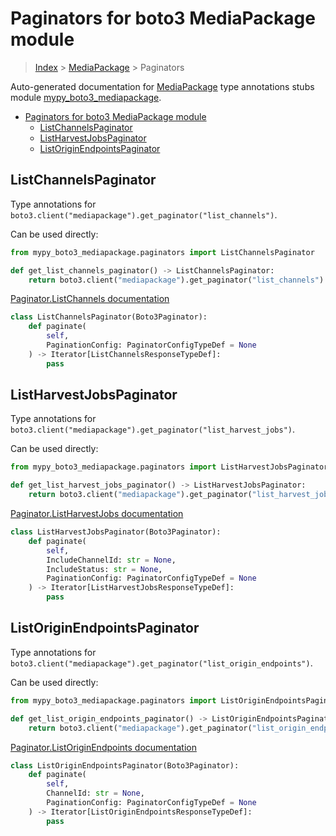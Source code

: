 # Paginators for boto3 MediaPackage module

> [Index](../README.md) > [MediaPackage](./README.md) > Paginators

Auto-generated documentation for [MediaPackage](https://boto3.amazonaws.com/v1/documentation/api/latest/reference/services/mediapackage.html#MediaPackage)
type annotations stubs module [mypy_boto3_mediapackage](https://pypi.org/project/mypy-boto3-mediapackage/).

- [Paginators for boto3 MediaPackage module](#paginators-for-boto3-mediapackage-module)
  - [ListChannelsPaginator](#listchannelspaginator)
  - [ListHarvestJobsPaginator](#listharvestjobspaginator)
  - [ListOriginEndpointsPaginator](#listoriginendpointspaginator)

## ListChannelsPaginator

Type annotations for `boto3.client("mediapackage").get_paginator("list_channels")`.

Can be used directly:

```python
from mypy_boto3_mediapackage.paginators import ListChannelsPaginator

def get_list_channels_paginator() -> ListChannelsPaginator:
    return boto3.client("mediapackage").get_paginator("list_channels")
```

[Paginator.ListChannels documentation](https://boto3.amazonaws.com/v1/documentation/api/latest/reference/services/mediapackage.html#MediaPackage.Paginator.ListChannels)

```python
class ListChannelsPaginator(Boto3Paginator):
    def paginate(
        self,
        PaginationConfig: PaginatorConfigTypeDef = None
    ) -> Iterator[ListChannelsResponseTypeDef]:
        pass
```
## ListHarvestJobsPaginator

Type annotations for `boto3.client("mediapackage").get_paginator("list_harvest_jobs")`.

Can be used directly:

```python
from mypy_boto3_mediapackage.paginators import ListHarvestJobsPaginator

def get_list_harvest_jobs_paginator() -> ListHarvestJobsPaginator:
    return boto3.client("mediapackage").get_paginator("list_harvest_jobs")
```

[Paginator.ListHarvestJobs documentation](https://boto3.amazonaws.com/v1/documentation/api/latest/reference/services/mediapackage.html#MediaPackage.Paginator.ListHarvestJobs)

```python
class ListHarvestJobsPaginator(Boto3Paginator):
    def paginate(
        self,
        IncludeChannelId: str = None,
        IncludeStatus: str = None,
        PaginationConfig: PaginatorConfigTypeDef = None
    ) -> Iterator[ListHarvestJobsResponseTypeDef]:
        pass
```
## ListOriginEndpointsPaginator

Type annotations for `boto3.client("mediapackage").get_paginator("list_origin_endpoints")`.

Can be used directly:

```python
from mypy_boto3_mediapackage.paginators import ListOriginEndpointsPaginator

def get_list_origin_endpoints_paginator() -> ListOriginEndpointsPaginator:
    return boto3.client("mediapackage").get_paginator("list_origin_endpoints")
```

[Paginator.ListOriginEndpoints documentation](https://boto3.amazonaws.com/v1/documentation/api/latest/reference/services/mediapackage.html#MediaPackage.Paginator.ListOriginEndpoints)

```python
class ListOriginEndpointsPaginator(Boto3Paginator):
    def paginate(
        self,
        ChannelId: str = None,
        PaginationConfig: PaginatorConfigTypeDef = None
    ) -> Iterator[ListOriginEndpointsResponseTypeDef]:
        pass
```